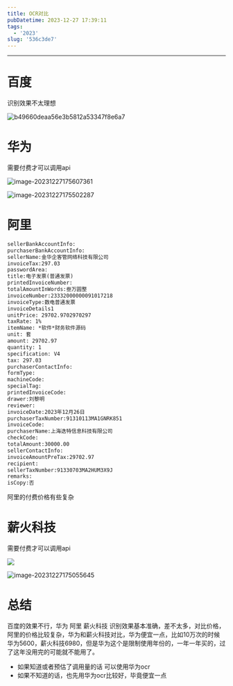 ```yaml
---
title: OCR对比
pubDatetime: 2023-12-27 17:39:11
tags:
  - '2023'
slug: '536c3de7'
---
```


------

# 百度

识别效果不太理想

![b49660deaa56e3b5812a53347f8e6a7](https://shyblog.oss-cn-beijing.aliyuncs.com/img/b49660deaa56e3b5812a53347f8e6a7.png)

# 华为

需要付费才可以调用api

![image-20231227175607361](https://shyblog.oss-cn-beijing.aliyuncs.com/img/image-20231227175607361.png)

![image-20231227175502287](https://shyblog.oss-cn-beijing.aliyuncs.com/img/image-20231227175502287.png)

# 阿里

```XML
sellerBankAccountInfo:
purchaserBankAccountInfo:
sellerName:金华企客管网络科技有限公司
invoiceTax:297.03
passwordArea:
title:电子发票(普通发票)
printedInvoiceNumber:
totalAmountInWords:叁万圆整
invoiceNumber:23332000000091017218
invoiceType:数电普通发票
invoiceDetails1
unitPrice: 29702.9702970297
taxRate: 1%
itemName: *软件*财务软件源码
unit: 套
amount: 29702.97
quantity: 1
specification: V4
tax: 297.03
purchaserContactInfo:
formType:
machineCode:
specialTag:
printedInvoiceCode:
drawer:刘黎明
reviewer:
invoiceDate:2023年12月26日
purchaserTaxNumber:91310113MA1GNRK851
invoiceCode:
purchaserName:上海迭特信息科技有限公司
checkCode:
totalAmount:30000.00
sellerContactInfo:
invoiceAmountPreTax:29702.97
recipient:
sellerTaxNumber:91330703MA2HUM3X9J
remarks:
isCopy:否
```

阿里的付费价格有些复杂

# 薪火科技

需要付费才可以调用api

![  ](https://shyblog.oss-cn-beijing.aliyuncs.com/img/image-20231227175147492.png)

![image-20231227175055645](https://shyblog.oss-cn-beijing.aliyuncs.com/img/image-20231227175055645.png)

# 总结

百度的效果不行，华为 阿里 薪火科技 识别效果基本准确，差不太多，对比价格，阿里的价格比较复杂，华为和薪火科技对比，华为便宜一点，比如10万次的时候  华为5600，薪火科技6980，但是华为这个是限制使用年份的，一年一年买的，过了这年没用完的可能就不能用了。

- 如果知道或者预估了调用量的话  可以使用华为ocr
- 如果不知道的话，也先用华为ocr比较好，毕竟便宜一点
